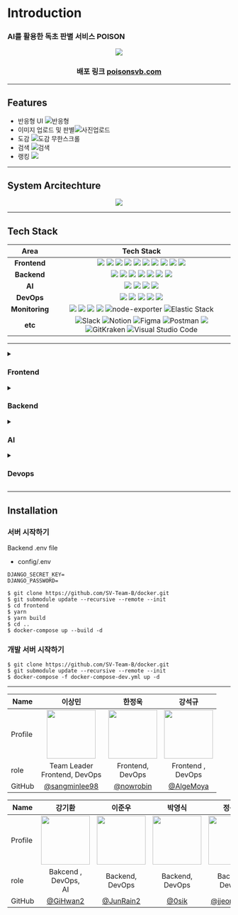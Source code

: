 # Introduction
### <p>AI를 활용한 독초 판별 서비스 POISON</p>
<div align=center>
<img src="https://user-images.githubusercontent.com/112836685/216101873-695f850c-1647-4374-b744-d76cef4f1ab3.png"/>

  
### 배포 링크 [poisonsvb.com](https://poisonsvb.com)
  
</div>
  
***
## Features
- 반응형 UI ![반응형](https://user-images.githubusercontent.com/83197138/216485464-ba868a0a-3625-429f-8883-d47504e6a74c.gif)
- 이미지 업로드 및 판별![사진업로드](https://user-images.githubusercontent.com/83197138/216485225-5e284db3-d0c8-400d-8b18-c825fc5969c3.gif)
- 도감 ![도감 무한스크롤](https://user-images.githubusercontent.com/83197138/216485419-960d34f1-04f2-4546-9843-9ca0bc5d6d35.gif)
- 검색 ![검색](https://user-images.githubusercontent.com/83197138/216485432-be9465a4-8935-4cc5-a2df-f2993e5e02fd.gif)
- 랭킹 ![](https://user-images.githubusercontent.com/83197138/216485444-51852996-3fa4-4e6f-a325-00fded4055b2.gif)






***
## System Arcitechture
<div align =center>
<image src="https://user-images.githubusercontent.com/112836685/216496964-67b71afe-feb5-4d87-913d-ae3d83e9bd3c.png">
</div>
  
  
  
***
## Tech Stack

<div align =center>

Area| Tech Stack|
:--------:|:------------------------------:|
**Frontend** | <img src="https://img.shields.io/badge/TypeScript-3178C6.svg?style=for-the-badge&logo=TypeScript&logoColor=black"> <img src="https://img.shields.io/badge/react-61DAFB?style=for-the-badge&logo=react&logoColor=black"> <img src="https://img.shields.io/badge/ReactQuery-FF4154.svg?&style=for-the-badge&logo=ReactQuery&logoColor=white"> <img src="https://img.shields.io/badge/React Router-CA4245.svg?&style=for-the-badge&logo=reactrouter&logoColor=white"> <img src="https://img.shields.io/badge/Vite-646CFF.svg?&style=for-the-badge&logo=vite&logoColor=white"> <img src="https://img.shields.io/badge/Sass-CC6699?&style=for-the-badge&logo=Sass&logoColor=white"> <img src="https://img.shields.io/badge/Framer Motion-0055FF?&style=for-the-badge&logo=framer&logoColor=white"> <img src="https://img.shields.io/badge/Storybook-FF4785?&style=for-the-badge&logo=storybook&logoColor=white"> <img src="https://img.shields.io/badge/Mock Service Worker-FF6A33?&style=for-the-badge"> <img src="https://img.shields.io/badge/ApexChart-0682F2?&style=for-the-badge"> 
**Backend** | <img src="https://img.shields.io/badge/Django-092E20?style=for-the-badge&logo=Django&logoColor=white"> <img src="https://img.shields.io/badge/DJANGO_REST-ff1709?style=for-the-badge&logo=django&logoColor=white&color=ff1709&labelColor=gray"> <img src="https://img.shields.io/badge/RabbitMQ-FF6600?style=for-the-badge&logo=RabbitMQ&logoColor=white"> <img src="https://img.shields.io/badge/Celery-37814A?style=for-the-badge&logo=Celery&logoColor=white"> <img src="https://img.shields.io/badge/mongoDB-47A248?style=for-the-badge&logo=MongoDB&logoColor=white">  <img src="https://img.shields.io/badge/Amazon S3-569A31?style=for-the-badge&logo=Amazon S3&logoColor=white"> <img src="https://img.shields.io/badge/Redis-DC382D?style=for-the-badge&logo=Redis&logoColor=white">
**AI** | <img src="https://img.shields.io/badge/flask-000000?&style=for-the-badge&logo=flask&logoColor=white"> <img src="https://img.shields.io/badge/OpenCV-5C3EE8?style=for-the-badge&logo=OpenCV&logoColor=white"> <img src="https://img.shields.io/badge/TensorFlow-FF6F00?&style=for-the-badge&logo=TensorFlow&logoColor=white"> <img src="https://img.shields.io/badge/scikit_learn-F7931E?&style=for-the-badge&logo=scikit-learn&logoColor=white">
**DevOps** | <img src="https://img.shields.io/badge/NGINX-009639?style=for-the-badge&logo=nginx&logoColor=black"> <img src="https://img.shields.io/badge/gunicorn-499848?style=for-the-badge&logo=gunicorn&logoColor=black"> <img src="https://img.shields.io/badge/Docker-2496ED?style=for-the-badge&logo=docker&logoColor=white"> <img src="https://img.shields.io/badge/Github_Actions-2088FF?style=for-the-badge&logo=Github-Actions&logoColor=black"> <img src="https://img.shields.io/badge/Amazon_EC2-FF9900?style=for-the-badge&logo=Amazon-EC2&logoColor=black">
**Monitoring** |   <img src="https://img.shields.io/badge/Grafana-F46800?style=for-the-badge&logo=grafana&logoColor=black"> <img src="https://img.shields.io/badge/Prometheus-E6522C?style=for-the-badge&logo=Prometheus&logoColor=black"> <img src = "https://img.shields.io/badge/cadvisor-1478FF?style=for-the-badge&logoColor=black"> <img src="https://img.shields.io/badge/Sentry-362D59?&style=for-the-badge&logo=sentry&logoColor=white"> ![node-exporter](https://img.shields.io/badge/node_exporter-37D100?style=for-the-badge&logoColor=black) ![Elastic Stack](https://img.shields.io/static/v1?style=for-the-badge&message=Elastic+Stack&color=005571&logo=Elastic+Stack&logoColor=FFFFFF&label=)
**etc** | ![Slack](https://img.shields.io/static/v1?style=for-the-badge&message=Slack&color=4A154B&logo=Slack&logoColor=FFFFFF&label=) ![Notion](https://img.shields.io/static/v1?style=for-the-badge&message=Notion&color=000000&logo=Notion&logoColor=FFFFFF&label=) ![Figma](https://img.shields.io/static/v1?style=for-the-badge&message=Figma&color=F24E1E&logo=Figma&logoColor=FFFFFF&label=) ![Postman](https://img.shields.io/static/v1?style=for-the-badge&message=Postman&color=FF6C37&logo=Postman&logoColor=FFFFFF&label=) <img src="https://img.shields.io/badge/swagger-85EA2D?style=for-the-badge&logo=swagger&logoColor=black"> ![GitKraken](https://img.shields.io/static/v1?style=for-the-badge&message=GitKraken&color=179287&logo=GitKraken&logoColor=FFFFFF&label=) ![Visual Studio Code](https://img.shields.io/static/v1?style=for-the-badge&message=Visual+Studio+Code&color=007ACC&logo=Visual+Studio+Code&logoColor=FFFFFF&label=)
</div>
  
*** 
 
<details>
<summary><h3>Frontend</h3></summary>

## Storybook
![image](https://user-images.githubusercontent.com/8746067/216549205-d8daf99f-19e4-4676-8e64-9243b030bbfd.png)

## Monitoring
Sentry
|**Performance Monitoring** |**Error Example**|
|-----|-----|
<img src = "https://user-images.githubusercontent.com/8746067/216548977-2ed0a9b7-3d73-4442-9160-3d144285cdd9.png" width="500px" height="300px">|<img src = "https://user-images.githubusercontent.com/8746067/216548978-ce661720-1700-46b4-a5f1-4b77a65fe83f.png" width="500px" height="300px">

</details>  
  


<details> 
<summary><h3>Backend</h3></summary>
  
## API


### swagger
<div markdown="1">

![image](https://user-images.githubusercontent.com/112836685/215753323-26257498-ce14-435b-9bd6-def0dc1f64f7.png)

Swagger를 통해 API 명세서를 작성하였습니다.

</div>

## Celery

![image](https://user-images.githubusercontent.com/112836685/216561527-76405ebd-7106-484e-a951-109bbe986fe7.png)

Celery를 활용해 비교적 오래걸리는 독초 판별 서비스를 비동기로 처리하였습니다. 또한 Polling 방식을 활용해 celery가 요청처리중에도 다른 요청들을 받을 수 있게 구현하였습니다.

## DataBase

![image](https://user-images.githubusercontent.com/112836685/216560324-b395023a-3dcd-4029-93a1-889efc53d3c8.png)

MongoDB Atlas Search를 사용하여 꽃 이름 유사어 검색 및 다중검색이 가능하도록 검색엔진을 구현하였습니다.또한 Scheduler 를 활용하여 1시간 단위로 Database의 값을 update 해주는 Ranking System을 구현하였습니다.

## Monitoring
Grafana + Prometheus, ELK

|**Django** |**Node exporter**|
|-----|-----|
<img src = "https://user-images.githubusercontent.com/112836685/215755917-d95d1f67-284e-46bc-bb1a-4b4d60d0248d.png" width="500px" height="300px">|<img src = "https://user-images.githubusercontent.com/112836685/215756393-afd0c358-198c-475b-afc4-2a61ef44a20d.png" width="500px" height="300px">


|**cAdvisor** |**ELK**|
|-----|-----|
<img src = "https://user-images.githubusercontent.com/112836685/215756456-c339b819-463f-4b1b-9434-075df74f3684.png" width="500px" height="300px">|<img src = "https://user-images.githubusercontent.com/112836685/216101722-55819672-9a8e-4165-b45e-6b42f7b3f101.png" width="500px" height="300px">
  
Django에서 Prometheus를 통해 request,response에 대한 정보를 수집을 한 후 Grafana를 통해 시각화 하였습니다.
Slack과 Grafana를 연동하여 설정한 CPU 사용량 범위를 벗어날 경우 Slack에 경고 알림이 오도록 구현하였습니다.
CAdvisor를 활용해 각 컨테이너의 cpu, memory사용량등을 알수 있게 하였고, 컨테이너별 네트워크 사용량을 알수있게하였습니다.
node exporter를 통해 서버의 메모리, cpu 사용량, network traffic 등을 알수있게 하였습니다.

ELK 스택을 활용하여 nginx log를 모니터링하고, 시간대, 사이트별 응답코드, 응답코드 비율등을 모니터링 할 수 있게 설계하였습니다.
</details>  



  
<details>
<summary><h3>AI</h3></summary>


## Model

![image](https://user-images.githubusercontent.com/112836685/216560396-24ca23a8-fd15-45af-a03c-4e681da66d04.png)

카카오 오픈 api인 crawling과 Kaggle을 통해 데이터셋을 확보하였고 MobileNet V2 모델을 학습 시켰습니다.

![image](https://user-images.githubusercontent.com/112836685/216560570-0b780ca7-d0ee-4f34-92f3-960a4472f53f.png)

해당 이미지는 학습된 모델의 평가 지표입니다. 약 90%의 정확도와 꽤 낮은 손실값을 가지고 있는 것을 확인할 수 있고 모델이 over fitting 되지 않은 것을 확인 할 수 있습니다.

</details> 
 

  
<details>
<summary><h3>Devops</h3></summary>

## HTTPS

![image](https://user-images.githubusercontent.com/112836685/216560063-cbd003b8-e160-488a-a6ba-ffc83c925f18.png)

SSL인증서를 발급받아 Https를 적용하여 웹사이트의 무결성을 보호하도록 하였습니다.

## Github Actions

Github Actions를 통해 CI/CD 파이프라인을 구축하여 코드 변경사항을 서버에 원할하게 반영할 수 있게 하였습니다.

</details>
  
***
  

## Installation

### 서버 시작하기

Backend .env file

- config/.env

```
DJANGO_SECRET_KEY=
DJANGO_PASSWORD=
```

```shell
$ git clone https://github.com/SV-Team-B/docker.git
$ git submodule update --recursive --remote --init
$ cd frontend
$ yarn
$ yarn build
$ cd ..
$ docker-compose up --build -d
```

### 개발 서버 시작하기

```shell
$ git clone https://github.com/SV-Team-B/docker.git
$ git submodule update --recursive --remote --init
$ docker-compose -f docker-compose-dev.yml up -d
```
***

| Name    | <center>이상민</center>|<center>한정욱</center> |<center>강석규</center> | 
| ------- | --------------------------------------------- | ------------------------------------ | --------------------------------------------- | 
| Profile | <center> <img width="110px" height="110px" src="https://avatars.githubusercontent.com/u/83197138?v=4" /> </center>|<center><img width="110px" height="110px" src="https://avatars.githubusercontent.com/u/101189924?v=4" /></center>|<center><img width="110px" height="110px" src="https://avatars.githubusercontent.com/u/8746067?v=4" /></center>|
| role    | <center>Team Leader<br> Frontend, DevOps</center>   | <center>Frontend, <br> DevOps</center>    | <center>Frontend ,<br> DevOps</center>  | 
GitHub | <center>[@sangminlee98](https://github.com/sangminlee98)</center> | <center>[@nowrobin](https://github.com/nowrobin) </center>| <center>[@AlgeMoya](https://github.com/AlgeMoya) </center>|



| Name    | <center>강기환</center> | <center>이준우</center> | <center>박영식</center> | <center>정동훈</center>
| ------- | --------------------------------------- | --------------------------------------- | --------------------------------------- | --------------------------------------- |
| Profile |<center><img width="110px" height="110px" src="https://avatars.githubusercontent.com/u/100124081?s=400&v=4" /></center>|<center><img width="110px" height="110px" src="https://avatars.githubusercontent.com/u/107318116?v=4" /></center>|<center><img width="110px" height="110px" src="https://avatars.githubusercontent.com/u/99026631?v=4" /></center>|<center><img width="110px" height="110px" src="https://avatars.githubusercontent.com/u/112836685?s=400&v=4" /></center>|
| role    | <center>Bakcend ,<br> DevOps, <br> AI</center> | <center>Backend,<br> DevOps</center> | <center>Backend,<br> DevOps</center> | <center>Backend,<br> DevOps</center> |
GitHub | <center>[@GiHwan2](https://github.com/GiHwan2)</center> | <center>[@JunRain2](https://github.com/JunRain2) </center>| <center>[@0sik](https://github.com/0sik) </center>| <center>[@jjeongdong](https://github.com/jjeongdong)</center>





</div>

